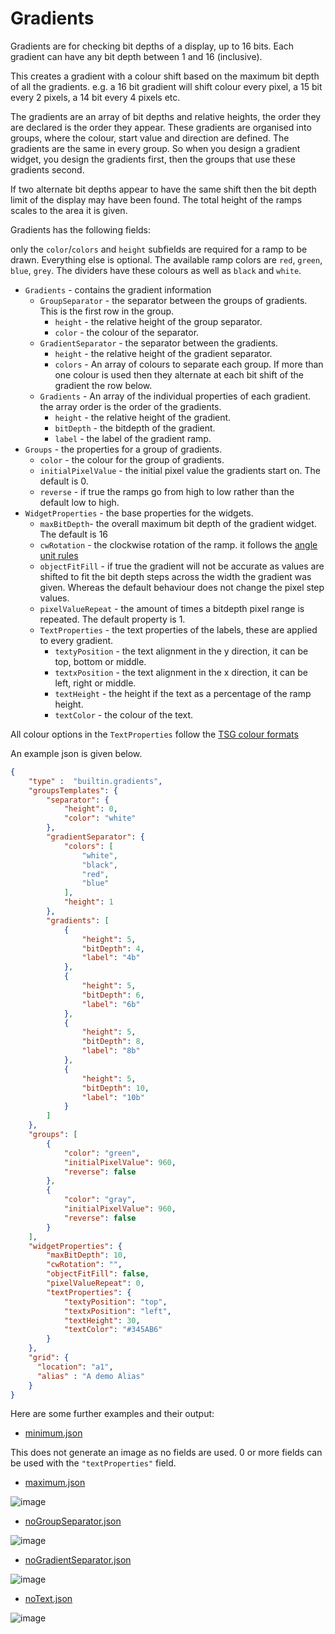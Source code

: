 # Gradients

Gradients are for checking bit depths of a display, up to 16 bits.
Each gradient can have any bit depth between 1 and 16 (inclusive).

This creates a gradient with a colour shift based on the maximum
bit depth of all the gradients.
e.g. a 16 bit gradient will shift colour every pixel, a 15 bit every 2 pixels,
a 14 bit every 4 pixels etc.

The gradients are an array of bit depths and relative heights, the
order they are declared is the order they appear.
These gradients are organised into groups, where the colour, start value
and direction are defined. The gradients are the same in every group.
So when you design a gradient widget, you design the gradients first,
then the groups that use these gradients second.

If two alternate bit depths appear
to have the same shift then the bit depth limit of the display
may have been found. The total height of the ramps scales to the
area it is given.

Gradients has the following fields:

only the `color`/`colors` and `height` subfields are required
for a ramp to be drawn. Everything else is optional. The available
ramp colors are `red`, `green`, `blue`, `grey`. The dividers have
these colours as well as `black` and `white`.

- `Gradients` - contains the gradient information
  - `GroupSeparator` - the separator between the groups of gradients. This is the
first row in the group.
    - `height` - the relative height of the group separator.
    - `color` - the colour of the separator.
  - `GradientSeparator` - the separator between the gradients.
    - `height` - the relative height of the gradient separator.
    - `colors` - An array of colours to separate each group. If more than one colour
is used then they alternate at each bit shift of the gradient the row below.
  - `Gradients` - An array of the individual properties of each gradient.
the array order is the order of the gradients.
    - `height` - the relative height of the gradient.
    - `bitDepth` - the bitdepth of the gradient.
    - `label` - the label of the gradient ramp.
- `Groups` - the properties for a group of gradients.
  - `color` - the colour for the group of gradients.
  - `initialPixelValue` - the initial pixel value the gradients start on.
The default is 0.
  - `reverse` - if true the ramps go from high to low rather
than the default low to high.
- `WidgetProperties` - the base properties for the widgets.
  - `maxBitDepth`- the overall maximum bit depth of the gradient widget.
The default is 16
  - `cwRotation` - the clockwise rotation of the ramp.
it follows the [angle unit rules](../utils/parameters/readme.md#clockwise-rotation)
  - `objectFitFill` - if true the gradient will not be accurate
as values are shifted to fit the bit depth steps across the width the
gradient was given. Whereas the default behaviour does not change the
pixel step values.
  - `pixelValueRepeat` - the amount of times a bitdepth pixel range is
repeated. The default property is 1.
  - `TextProperties` - the text properties of the labels, these are applied to every gradient.
    - `textyPosition` - the text alignment in the y direction, it can be top, bottom or middle.
    - `textxPosition` - the text alignment in the x direction, it can be left, right or middle.
    - `textHeight` - the height if the text as a percentage of the ramp height.
    - `textColor` - the colour of the text.

All colour options in the `TextProperties` follow the [TSG colour formats](../utils/parameters/readme.md#colour)

An example json is given below.

```json
{
    "type" :  "builtin.gradients",
    "groupsTemplates": {
        "separator": {
            "height": 0,
            "color": "white"
        },
        "gradientSeparator": {
            "colors": [
                "white",
                "black",
                "red",
                "blue"
            ],
            "height": 1
        },
        "gradients": [
            {
                "height": 5,
                "bitDepth": 4,
                "label": "4b"
            },
            {
                "height": 5,
                "bitDepth": 6,
                "label": "6b"
            },
            {
                "height": 5,
                "bitDepth": 8,
                "label": "8b"
            },
            {
                "height": 5,
                "bitDepth": 10,
                "label": "10b"
            }
        ]
    },
    "groups": [
        {
            "color": "green",
            "initialPixelValue": 960,
            "reverse": false
        },
        {
            "color": "gray",
            "initialPixelValue": 960,
            "reverse": false
        }
    ],
    "widgetProperties": {
        "maxBitDepth": 10,
        "cwRotation": "",
        "objectFitFill": false,
        "pixelValueRepeat": 0,
        "textProperties": {
            "textyPosition": "top",
            "textxPosition": "left",
            "textHeight": 30,
            "textColor": "#345AB6"
        }
    },
    "grid": {
      "location": "a1",
      "alias" : "A demo Alias"
    }
}
```

Here are some further examples and their output:

- [minimum.json](../exampleJson/builtin.gradients/minimum-example.json)

This does
not generate an image as no fields are used. 0 or more fields can be used with
the `"textProperties"` field.

- [maximum.json](../exampleJson/builtin.gradients/maximum-example.json)

![image](../exampleJson/builtin.gradients/maximum-example.png)

- [noGroupSeparator.json](../exampleJson/builtin.gradients/noGroupSeparator-example.json)

![image](../exampleJson/builtin.gradients/noGroupSeparator-example.png)

- [noGradientSeparator.json](../exampleJson/builtin.gradients/noGradientSeparator-example.json)

![image](../exampleJson/builtin.gradients/noGradientSeparator-example.png)

- [noText.json](../exampleJson/builtin.gradients/noText-example.json)

![image](../exampleJson/builtin.gradients/noText-example.png)
